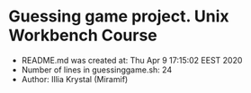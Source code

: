 # Guessing game project. Unix Workbench Course

* README.md was created at: Thu Apr  9 17:15:02 EEST 2020
* Number of lines in guessinggame.sh: 24
* Author: Illia Krystal (Miramif)
